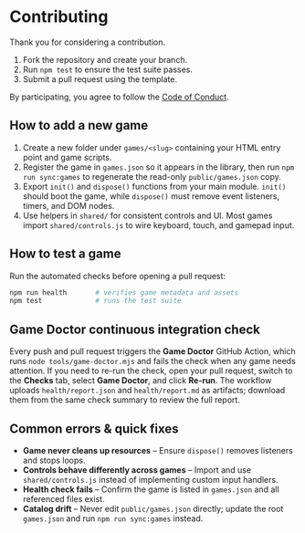# Contributing

Thank you for considering a contribution.

1. Fork the repository and create your branch.
2. Run `npm test` to ensure the test suite passes.
3. Submit a pull request using the template.

By participating, you agree to follow the [Code of Conduct](CODE_OF_CONDUCT.md).

## How to add a new game

1. Create a new folder under `games/<slug>` containing your HTML entry point and game scripts.
2. Register the game in `games.json` so it appears in the library, then run `npm run sync:games` to regenerate the read-only `public/games.json` copy.
3. Export `init()` and `dispose()` functions from your main module. `init()` should boot the game, while `dispose()` must remove event listeners, timers, and DOM nodes.
4. Use helpers in `shared/` for consistent controls and UI. Most games import `shared/controls.js` to wire keyboard, touch, and gamepad input.

## How to test a game

Run the automated checks before opening a pull request:

```bash
npm run health       # verifies game metadata and assets
npm test             # runs the test suite
```

## Game Doctor continuous integration check

Every push and pull request triggers the **Game Doctor** GitHub Action, which runs `node tools/game-doctor.mjs` and fails the
check when any game needs attention. If you need to re-run the check, open your pull request, switch to the **Checks** tab,
select **Game Doctor**, and click **Re-run**. The workflow uploads `health/report.json` and `health/report.md` as artifacts;
download them from the same check summary to review the full report.

## Common errors & quick fixes

- **Game never cleans up resources** – Ensure `dispose()` removes listeners and stops loops.
- **Controls behave differently across games** – Import and use `shared/controls.js` instead of implementing custom input handlers.
- **Health check fails** – Confirm the game is listed in `games.json` and all referenced files exist.
- **Catalog drift** – Never edit `public/games.json` directly; update the root `games.json` and run `npm run sync:games` instead.
